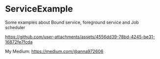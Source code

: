 # ServiceExample
Some examples about Bound service, foreground service and Job scheduler



https://github.com/user-attachments/assets/4556dd39-78bd-4245-be31-16872fe7fcda

My Medium: https://medium.com/@anna972606

